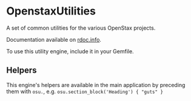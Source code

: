 OpenstaxUtilities
=================

A set of common utilities for the various OpenStax projects.  

Documentation available on [rdoc.info](http://rdoc.info/github/openstax/openstax_utilities/master/frames).

To use this utility engine, include it in your Gemfile.

## Helpers

This engine's helpers are available in the main application by preceding them with `osu.`, e.g. `osu.section_block('Heading') { "guts" }`
